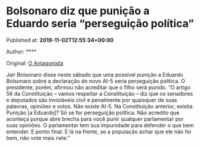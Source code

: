 
# Bolsonaro diz que punição a Eduardo seria “perseguição política”

Published at: **2019-11-02T12:55:34+00:00**

Author: ****

Original: [O Antagonista](https://www.oantagonista.com/brasil/bolsonaro-diz-que-punicao-a-eduardo-seria-perseguicao-politica/)

Jair Bolsonaro disse neste sábado que uma possível punição a Eduardo Bolsonaro sobre a declaração do novo AI-5 seria perseguição política.
O presidente, porém, afirmou não acreditar que o filho será punido.
“O artigo 56 da Constituição – vamos respeitar a Constituição – diz que os senadores e deputados são invioláveis civil e penalmente por quaisquer de suas palavras, opiniões e votos. Não existe AI-5. Na Constituição anterior, existia. Punição [a Eduardo]? Só se for perseguição política. Não acredito que aconteça porque abre brecha para você punir qualquer parlamentar por suas opiniões. O parlamentar tem sua impunidade para defender o que bem entender. E ponto final. E lá na frente, se a população achar que ele não foi bem, não vote mais nele.”
